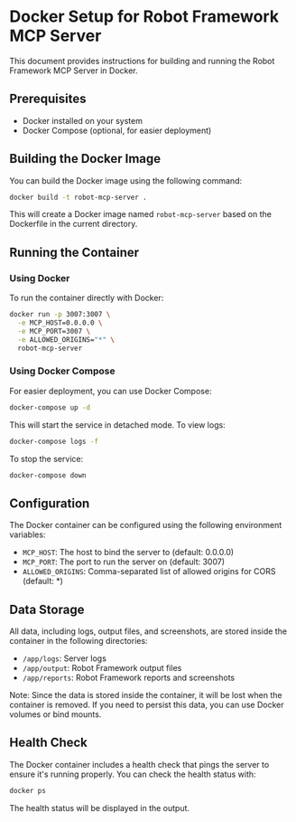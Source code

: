 # Docker Setup for Robot Framework MCP Server

This document provides instructions for building and running the Robot Framework MCP Server in Docker.

## Prerequisites

- Docker installed on your system
- Docker Compose (optional, for easier deployment)

## Building the Docker Image

You can build the Docker image using the following command:

```bash
docker build -t robot-mcp-server .
```

This will create a Docker image named `robot-mcp-server` based on the Dockerfile in the current directory.

## Running the Container

### Using Docker

To run the container directly with Docker:

```bash
docker run -p 3007:3007 \
  -e MCP_HOST=0.0.0.0 \
  -e MCP_PORT=3007 \
  -e ALLOWED_ORIGINS="*" \
  robot-mcp-server
```

### Using Docker Compose

For easier deployment, you can use Docker Compose:

```bash
docker-compose up -d
```

This will start the service in detached mode. To view logs:

```bash
docker-compose logs -f
```

To stop the service:

```bash
docker-compose down
```

## Configuration

The Docker container can be configured using the following environment variables:

- `MCP_HOST`: The host to bind the server to (default: 0.0.0.0)
- `MCP_PORT`: The port to run the server on (default: 3007)
- `ALLOWED_ORIGINS`: Comma-separated list of allowed origins for CORS (default: *)

## Data Storage

All data, including logs, output files, and screenshots, are stored inside the container in the following directories:

- `/app/logs`: Server logs
- `/app/output`: Robot Framework output files 
- `/app/reports`: Robot Framework reports and screenshots

Note: Since the data is stored inside the container, it will be lost when the container is removed. If you need to persist this data, you can use Docker volumes or bind mounts.

## Health Check

The Docker container includes a health check that pings the server to ensure it's running properly. You can check the health status with:

```bash
docker ps
```

The health status will be displayed in the output. 